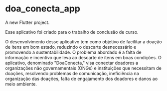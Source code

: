 # doa_conecta_app

A new Flutter project.

Esse aplicativo foi criado para o trabalho de conclusão de curso.

O desenvolvimento desse aplicativo tem como objetivo de facilitar a doação de itens em bom estado, reduzindo o descarte desnecessário e promovendo a sustentabilidade. O problema abordado é a falta de informação e incentivo que leva ao descarte de itens em boas condições. O aplicativo, denominado "DoaConecta," visa conectar doadores a organizações não governamentais (ONGs) e instituições que necessitam de doações, resolvendo problemas de comunicação, ineficiência na organização das doações, falta de engajamento dos doadores e danos ao meio ambiente.
